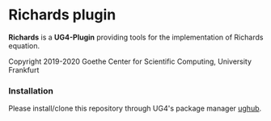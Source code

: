 # Richards plugin #

**Richards** is a **UG4-Plugin** providing tools for the implementation of Richards equation.

Copyright 2019-2020 Goethe Center for Scientific Computing, University Frankfurt

### Installation ###
Please install/clone this repository through UG4's package manager
[ughub](https://github.com/UG4/ughub).
